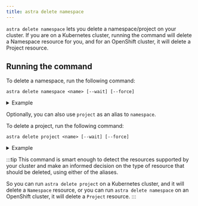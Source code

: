 ```yaml
---
title: astra delete namespace
---
```


`astra delete namespace` lets you delete a namespace/project on your cluster. If you are on a Kubernetes cluster, running the command will delete a Namespace resource for you, and for an OpenShift cluster, it will delete a Project resource.

## Running the command
To delete a namespace, run the following command:
```shell
astra delete namespace <name> [--wait] [--force]
```
<details>
<summary>Example</summary>

import DeleteNamespace  from './docs-mdx/delete-namespace/delete_namespace.mdx';

<DeleteNamespace />
</details>

Optionally, you can also use `project` as an alias to `namespace`.

To delete a project, run the following command:
```shell
astra delete project <name> [--wait] [--force]
```
<details>
<summary>Example</summary>

import DeleteProject  from './docs-mdx/delete-namespace/delete_project.mdx';

<DeleteProject />
</details>


:::tip
This command is smart enough to detect the resources supported by your cluster and make an informed decision on the type of resource that should be deleted, using either of the aliases.

So you can run `astra delete project` on a Kubernetes cluster, and it will delete a `Namespace` resource, or you can run `astra delete namespace` on an OpenShift cluster, it will delete a `Project` resource.
:::
